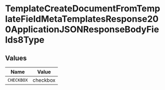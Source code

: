 # TemplateCreateDocumentFromTemplateFieldMetaTemplatesResponse200ApplicationJSONResponseBodyFields8Type


## Values

| Name       | Value      |
| ---------- | ---------- |
| `CHECKBOX` | checkbox   |